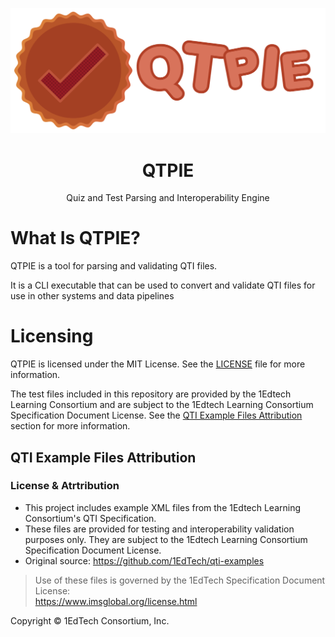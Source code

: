 ![Logo](./full_t.png)

<h1 align="center">QTPIE</h1>
<p align="center">Quiz and Test Parsing and Interoperability Engine</p>


# What Is QTPIE?
QTPIE is a tool for parsing and validating QTI files.

It is a CLI executable that can be used to convert and validate QTI files for use in other systems and data pipelines


# Licensing
QTPIE is licensed under the MIT License. See the [LICENSE](./LICENSE) file for more information.

The test files included in this repository are provided by the 1Edtech Learning Consortium and are subject to the 1Edtech Learning Consortium Specification Document License. See the [QTI Example Files Attribution](#qti-example-files-attribution) section for more information.

## QTI Example Files Attribution

### License & Atrtribution
- This project includes example XML files from the 1Edtech Learning Consortium's QTI Specification.
- These files are provided for testing and interoperability validation purposes only. They are subject to the 1Edtech Learning Consortium Specification Document License.
- Original source: https://github.com/1EdTech/qti-examples

> Use of these files is governed by the 1EdTech Specification Document License:  
> https://www.imsglobal.org/license.html

Copyright © 1EdTech Consortium, Inc.
